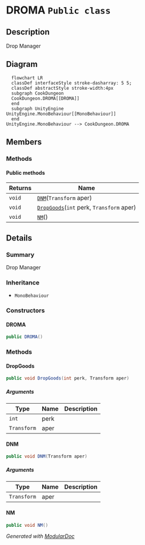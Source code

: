 # DROMA `Public class`

## Description
Drop Manager

## Diagram
```mermaid
  flowchart LR
  classDef interfaceStyle stroke-dasharray: 5 5;
  classDef abstractStyle stroke-width:4px
  subgraph CookDungeon
  CookDungeon.DROMA[[DROMA]]
  end
  subgraph UnityEngine
UnityEngine.MonoBehaviour[[MonoBehaviour]]
  end
UnityEngine.MonoBehaviour --> CookDungeon.DROMA
```

## Members
### Methods
#### Public  methods
| Returns | Name |
| --- | --- |
| `void` | [`DNM`](#dnm)(`Transform` aper) |
| `void` | [`DropGoods`](#dropgoods)(`int` perk, `Transform` aper) |
| `void` | [`NM`](#nm)() |

## Details
### Summary
Drop Manager

### Inheritance
 - `MonoBehaviour`

### Constructors
#### DROMA
```csharp
public DROMA()
```

### Methods
#### DropGoods
```csharp
public void DropGoods(int perk, Transform aper)
```
##### Arguments
| Type | Name | Description |
| --- | --- | --- |
| `int` | perk |   |
| `Transform` | aper |   |

#### DNM
```csharp
public void DNM(Transform aper)
```
##### Arguments
| Type | Name | Description |
| --- | --- | --- |
| `Transform` | aper |   |

#### NM
```csharp
public void NM()
```

*Generated with* [*ModularDoc*](https://github.com/hailstorm75/ModularDoc)
